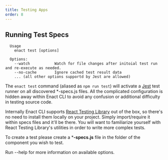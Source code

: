 ```yaml
---
title: Testing Apps
order: 8
---
```

## Running Test Specs
```none
  Usage
    enact test [options]

  Options:
    --watch           Watch for file changes after initoial test run and re-execute as needed.
    --no-cache        Ignore cached test result data
    ... (all other options supportd by Jest are allowed)
```
The `enact test` command (aliased as `npm run test`) will activate a [Jest](https://jestjs.io/) test runner on all discovered *-specs.js files. All the complicated configuration is hidden away within Enact CLI to avoid any confusion or additional difficulty in testing source code.

Internally Enact CLI supports [React Testing Library](https://testing-library.com/docs/react-testing-library/intro) out of the box, so there's no need to install them locally on your project. Simply import/require it within specs files and it'll be there. You will want to familiarize yourself with React Testing Library's utilities in order to write more complex tests.

To create a test please create a ***-specs.js** file in the folder of the component you wish to test.

Run --help for more information on available options.
